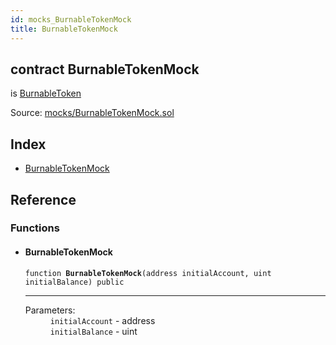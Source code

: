 ```yaml
---
id: mocks_BurnableTokenMock
title: BurnableTokenMock
---
```


<div class="contract-doc"><div class="contract"><h2 class="contract-header"><span class="contract-kind">contract</span> BurnableTokenMock</h2><p class="base-contracts"><span>is</span> <a href="token_ERC20_BurnableToken.html">BurnableToken</a></p><div class="source">Source: <a href="https://github.com/OpenZeppelin/zeppelin-solidity/blob/v1.6.0/contracts/mocks/BurnableTokenMock.sol" target="_blank">mocks/BurnableTokenMock.sol</a></div></div><div class="index"><h2>Index</h2><ul><li><a href="mocks_BurnableTokenMock.html#BurnableTokenMock">BurnableTokenMock</a></li></ul></div><div class="reference"><h2>Reference</h2><div class="functions"><h3>Functions</h3><ul><li><div class="item function"><span id="BurnableTokenMock" class="anchor-marker"></span><h4 class="name">BurnableTokenMock</h4><div class="body"><code class="signature">function <strong>BurnableTokenMock</strong><span>(address initialAccount, uint initialBalance) </span><span>public </span></code><hr/><dl><dt><span class="label-parameters">Parameters:</span></dt><dd><div><code>initialAccount</code> - address</div><div><code>initialBalance</code> - uint</div></dd></dl></div></div></li></ul></div></div></div>
